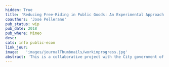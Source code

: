```yaml
---
hidden: True
title: 'Reducing Free-Riding in Public Goods: An Experimental Approach to Improving Payment Compliance for Trash Collection in the Dominican Republic'
coauthors: 'José Pellerano'
pub_status: wip
pub_date: 2018
pub_where: Mimeo
desc:
cats: info public-econ
link_jour:
image:   'images/journalThumbnails/workinprogress.jpg'
abstract: 'This is a collaborative project with the City government of Santo Domingo to design and evaluate different interventions to improve payment compliance for public garbage collection. In a first stage, we will analyze data on payment histories, as well as undertake targeted interviews and focus groups to gain a deeper understanding of the determinants of payment compliance. In the second stage, we will design and implement several randomized control trials to evaluate different behavioral and non-behavioral approaches to reduce free-riding. The interventions considered are: 1) Informing households about the consequences on their credit history of not paying the bill; 2) A lottery for households with timely payments; 3) Informing households of residential buildings that their building has a debt, 4) Informing citizens about actual compliance rates in high compliance neighborhoods. This will shed light on how to address free-riding and how to improve a state’s capacity to effectively collect payments for government services. This project is funded by J-PAL’s Government Initiative.'
---
```

